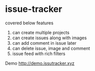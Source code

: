 # issue-tracker

covered below features
1. can create multiple projects
2. can create issues along with images
3. can add comment in issue later
4. can delete issue, image and comment
5. issue feed with rich filters

Demo http://demo.issutracker.xyz
